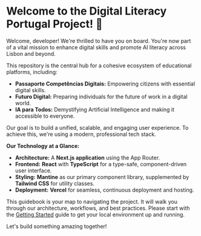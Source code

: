 # Welcome to the Digital Literacy Portugal Project! 🚀

Welcome, developer! We're thrilled to have you on board. You're now part of a vital mission to enhance digital skills and promote AI literacy across Lisbon and beyond.

This repository is the central hub for a cohesive ecosystem of educational platforms, including:

* **Passaporte Competências Digitais:** Empowering citizens with essential digital skills.
* **Futuro Digital:** Preparing individuals for the future of work in a digital world.
* **IA para Todos:** Demystifying Artificial Intelligence and making it accessible to everyone.

Our goal is to build a unified, scalable, and engaging user experience. To achieve this, we're using a modern, professional tech stack.

**Our Technology at a Glance:**

* **Architecture:** A **Next.js application** using the App Router.
* **Frontend:** **React** with **TypeScript** for a type-safe, component-driven user interface.
* **Styling:** **Mantine** as our primary component library, supplemented by **Tailwind CSS** for utility classes.
* **Deployment:** **Vercel** for seamless, continuous deployment and hosting.

This guidebook is your map to navigating the project. It will walk you through our architecture, workflows, and best practices. Please start with the [Getting Started](./01-Getting-Started.md) guide to get your local environment up and running.

Let's build something amazing together!
